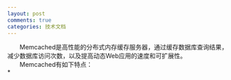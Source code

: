 ```yaml
---
layout: post
comments: true
categories: 技术文档
---
```

&emsp;&emsp;Memcached是高性能的分布式内存缓存服务器，通过缓存数据库查询结果，减少数据库访问次数，以及提高动态Web应用的速度和可扩展性。   
&emsp;&emsp;Memcached有如下特点：   
* 

